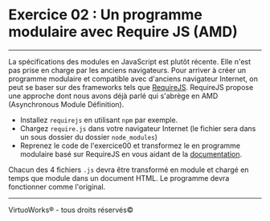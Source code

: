 # Exercice 02 : Un programme modulaire avec Require JS (AMD)

---

La spécifications des modules en JavaScript est plutôt récente. Elle n'est pas prise en charge par les anciens navigateurs. Pour arriver à créer un programme modulaire et compatible avec d'anciens navigateur Internet, on peut se baser sur des frameworks tels que [RequireJS](https://requirejs.org). RequireJS propose une approche dont nous avons déjà parlé qui s'abrège en AMD (Asynchronous Module Définition).

* Installez `requirejs` en utilisant `npm` par exemple.
* Chargez `require.js` dans votre navigateur Internet (le fichier sera dans un sous dossier du dossier `node_modules`)
* Reprenez le code de l'exercice00 et transformez le en programme modulaire basé sur RequireJS en vous aidant de la [documentation](https://requirejs.org/docs/api.html#jsfiles).

Chacun des 4 fichiers `.js` devra être transformé en module et chargé en temps que module dans un document HTML. Le programme devra fonctionner comme l'original.

---

VirtuoWorks® - tous droits réservés©